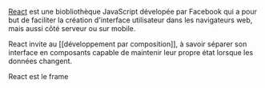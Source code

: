 [React](https://fr.reactjs.org) est une biobliothèque JavaScript dévelopée par Facebook qui a pour but de faciliter la création d'interface utilisateur dans les navigateurs web, mais aussi côté serveur ou sur mobile.

React invite au [[développement par composition]], à savoir séparer son interface en composants capable de maintenir leur propre état lorsque les données changent.

React est le frame

